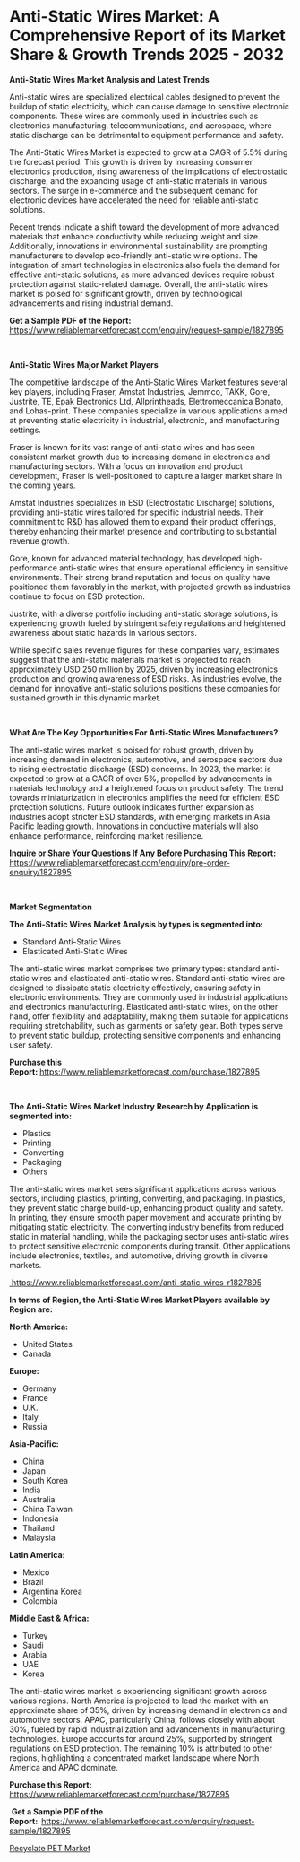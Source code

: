 <p><h1>Anti-Static Wires Market: A Comprehensive Report of its Market Share & Growth Trends 2025 - 2032</h1></p><p><strong>Anti-Static Wires Market Analysis and Latest Trends</strong></p>
<p><p>Anti-static wires are specialized electrical cables designed to prevent the buildup of static electricity, which can cause damage to sensitive electronic components. These wires are commonly used in industries such as electronics manufacturing, telecommunications, and aerospace, where static discharge can be detrimental to equipment performance and safety.</p><p>The Anti-Static Wires Market is expected to grow at a CAGR of 5.5% during the forecast period. This growth is driven by increasing consumer electronics production, rising awareness of the implications of electrostatic discharge, and the expanding usage of anti-static materials in various sectors. The surge in e-commerce and the subsequent demand for electronic devices have accelerated the need for reliable anti-static solutions.</p><p>Recent trends indicate a shift toward the development of more advanced materials that enhance conductivity while reducing weight and size. Additionally, innovations in environmental sustainability are prompting manufacturers to develop eco-friendly anti-static wire options. The integration of smart technologies in electronics also fuels the demand for effective anti-static solutions, as more advanced devices require robust protection against static-related damage. Overall, the anti-static wires market is poised for significant growth, driven by technological advancements and rising industrial demand.</p></p>
<p><strong>Get a Sample PDF of the Report:&nbsp;</strong> <a href="https://www.reliablemarketforecast.com/enquiry/request-sample/1827895?utm_campaign=2260&utm_medium=2&utm_source=Github&utm_content=ia&utm_term=03022025&utm_id=anti-static-wires">https://www.reliablemarketforecast.com/enquiry/request-sample/1827895</a></p>
<p>&nbsp;</p>
<p><strong>Anti-Static Wires Major Market Players</strong></p>
<p><p>The competitive landscape of the Anti-Static Wires Market features several key players, including Fraser, Amstat Industries, Jemmco, TAKK, Gore, Justrite, TE, Epak Electronics Ltd, Allprintheads, Elettromeccanica Bonato, and Lohas-print. These companies specialize in various applications aimed at preventing static electricity in industrial, electronic, and manufacturing settings.</p><p>Fraser is known for its vast range of anti-static wires and has seen consistent market growth due to increasing demand in electronics and manufacturing sectors. With a focus on innovation and product development, Fraser is well-positioned to capture a larger market share in the coming years.</p><p>Amstat Industries specializes in ESD (Electrostatic Discharge) solutions, providing anti-static wires tailored for specific industrial needs. Their commitment to R&D has allowed them to expand their product offerings, thereby enhancing their market presence and contributing to substantial revenue growth.</p><p>Gore, known for advanced material technology, has developed high-performance anti-static wires that ensure operational efficiency in sensitive environments. Their strong brand reputation and focus on quality have positioned them favorably in the market, with projected growth as industries continue to focus on ESD protection.</p><p>Justrite, with a diverse portfolio including anti-static storage solutions, is experiencing growth fueled by stringent safety regulations and heightened awareness about static hazards in various sectors. </p><p>While specific sales revenue figures for these companies vary, estimates suggest that the anti-static materials market is projected to reach approximately USD 250 million by 2025, driven by increasing electronics production and growing awareness of ESD risks. As industries evolve, the demand for innovative anti-static solutions positions these companies for sustained growth in this dynamic market.</p></p>
<p>&nbsp;</p>
<p><strong>What Are The Key Opportunities For Anti-Static Wires Manufacturers?</strong></p>
<p><p>The anti-static wires market is poised for robust growth, driven by increasing demand in electronics, automotive, and aerospace sectors due to rising electrostatic discharge (ESD) concerns. In 2023, the market is expected to grow at a CAGR of over 5%, propelled by advancements in materials technology and a heightened focus on product safety. The trend towards miniaturization in electronics amplifies the need for efficient ESD protection solutions. Future outlook indicates further expansion as industries adopt stricter ESD standards, with emerging markets in Asia Pacific leading growth. Innovations in conductive materials will also enhance performance, reinforcing market resilience.</p></p>
<p><strong>Inquire or Share Your Questions If Any Before Purchasing This Report:</strong> <a href="https://www.reliablemarketforecast.com/enquiry/pre-order-enquiry/1827895?utm_campaign=2260&utm_medium=2&utm_source=Github&utm_content=ia&utm_term=03022025&utm_id=anti-static-wires">https://www.reliablemarketforecast.com/enquiry/pre-order-enquiry/1827895</a></p>
<p>&nbsp;</p>
<p><strong>Market Segmentation</strong></p>
<p><strong>The Anti-Static Wires Market Analysis by types is segmented into:</strong></p>
<p><ul><li>Standard Anti-Static Wires</li><li>Elasticated Anti-Static Wires</li></ul></p>
<p><p>The anti-static wires market comprises two primary types: standard anti-static wires and elasticated anti-static wires. Standard anti-static wires are designed to dissipate static electricity effectively, ensuring safety in electronic environments. They are commonly used in industrial applications and electronics manufacturing. Elasticated anti-static wires, on the other hand, offer flexibility and adaptability, making them suitable for applications requiring stretchability, such as garments or safety gear. Both types serve to prevent static buildup, protecting sensitive components and enhancing user safety.</p></p>
<p><strong>Purchase this Report:&nbsp;</strong><a href="https://www.reliablemarketforecast.com/purchase/1827895?utm_campaign=2260&utm_medium=2&utm_source=Github&utm_content=ia&utm_term=03022025&utm_id=anti-static-wires">https://www.reliablemarketforecast.com/purchase/1827895</a></p>
<p>&nbsp;</p>
<p><strong>The Anti-Static Wires Market Industry Research by Application is segmented into:</strong></p>
<p><ul><li>Plastics</li><li>Printing</li><li>Converting</li><li>Packaging</li><li>Others</li></ul></p>
<p><p>The anti-static wires market sees significant applications across various sectors, including plastics, printing, converting, and packaging. In plastics, they prevent static charge build-up, enhancing product quality and safety. In printing, they ensure smooth paper movement and accurate printing by mitigating static electricity. The converting industry benefits from reduced static in material handling, while the packaging sector uses anti-static wires to protect sensitive electronic components during transit. Other applications include electronics, textiles, and automotive, driving growth in diverse markets.</p></p>
<p><a href="https://www.reliablemarketforecast.com/anti-static-wires-r1827895?utm_campaign=2260&utm_medium=2&utm_source=Github&utm_content=ia&utm_term=03022025&utm_id=anti-static-wires">&nbsp;https://www.reliablemarketforecast.com/anti-static-wires-r1827895</a></p>
<p><strong>In terms of Region, the Anti-Static Wires Market Players available by Region are:</strong></p>
<p>
    <p> <strong> North America: </strong>
        <ul>
            <li>United States</li>
            <li>Canada</li>
        </ul>
        </p> 
    <p> <strong> Europe: </strong>
        <ul>
            <li>Germany</li>
            <li>France</li>
            <li>U.K.</li>
            <li>Italy</li>
            <li>Russia</li>
        </ul>
        </p> 
    <p> <strong> Asia-Pacific: </strong>
        <ul>
            <li>China</li>
            <li>Japan</li>
            <li>South Korea</li>
            <li>India</li>
            <li>Australia</li>
            <li>China Taiwan</li>
            <li>Indonesia</li>
            <li>Thailand</li>
            <li>Malaysia</li>
        </ul>
        </p> 
    <p> <strong> Latin America: </strong>
        <ul>
            <li>Mexico</li>
            <li>Brazil</li>
            <li>Argentina Korea</li>
            <li>Colombia</li>
        </ul>
        </p> 
    <p> <strong> Middle East & Africa: </strong>
        <ul>
            <li>Turkey</li>
            <li>Saudi</li>
            <li>Arabia</li>
            <li>UAE</li>
            <li>Korea</li>
        </ul>
    </p>
    </p>
<p><p>The anti-static wires market is experiencing significant growth across various regions. North America is projected to lead the market with an approximate share of 35%, driven by increasing demand in electronics and automotive sectors. APAC, particularly China, follows closely with about 30%, fueled by rapid industrialization and advancements in manufacturing technologies. Europe accounts for around 25%, supported by stringent regulations on ESD protection. The remaining 10% is attributed to other regions, highlighting a concentrated market landscape where North America and APAC dominate.</p></p>
<p><strong>Purchase this Report: </strong><a href="https://www.reliablemarketforecast.com/purchase/1827895?utm_campaign=2260&utm_medium=2&utm_source=Github&utm_content=ia&utm_term=03022025&utm_id=anti-static-wires">https://www.reliablemarketforecast.com/purchase/1827895</a></p>
<p>&nbsp;<strong>Get a Sample PDF of the Report:&nbsp;&nbsp;</strong><a href="https://www.reliablemarketforecast.com/enquiry/request-sample/1827895?utm_campaign=2260&utm_medium=2&utm_source=Github&utm_content=ia&utm_term=03022025&utm_id=anti-static-wires">https://www.reliablemarketforecast.com/enquiry/request-sample/1827895</a></p>
<p><strong></strong></p>
<p><p><a href="https://github.com/bornergabrielle89/Market-Research-Report-List-1/blob/main/recyclate-pet-market.md?utm_campaign=2260&utm_medium=2&utm_source=Github&utm_content=ia&utm_term=03022025&utm_id=anti-static-wires">Recyclate PET Market</a></p></p>
